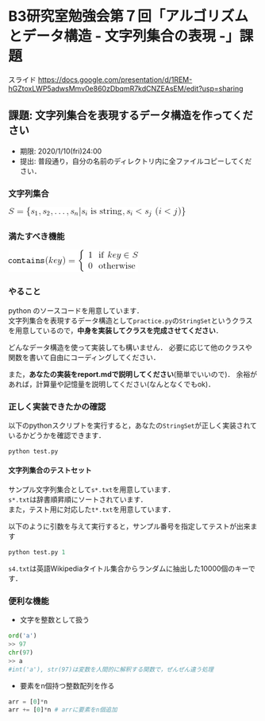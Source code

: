 # B3研究室勉強会第７回「アルゴリズムとデータ構造 - 文字列集合の表現 -」課題

スライド
https://docs.google.com/presentation/d/1REM-hGZtoxLWP5adwsMmv0e860zDbqmR7kdCNZEAsEM/edit?usp=sharing

## 課題: 文字列集合を表現するデータ構造を作ってください
- 期限: 2020/1/10(fri)24:00
- 提出: 普段通り，自分の名前のディレクトリ内に全ファイルコピーしてください．
### 文字列集合
![S={s_1, s_2, ..., s_n} | s_i is string](img1.gif)

### 満たすべき機能
![contains(key) = ...](img2.gif)

### やること
python のソースコードを用意しています．<br>
文字列集合を表現するデータ構造として`practice.py`の`StringSet`というクラスを用意しているので，**中身を実装してクラスを完成させてください**．

どんなデータ構造を使って実装しても構いません．
必要に応じて他のクラスや関数を書いて自由にコーディングしてください．

また，**あなたの実装をreport.mdで説明してください**(簡単でいいので)．
余裕があれば，計算量や記憶量を説明してください(なんとなくでもok)．

### 正しく実装できたかの確認
以下のpythonスクリプトを実行すると，あなたの`StringSet`が正しく実装されているかどうかを確認できます．
```python
python test.py
```

#### 文字列集合のテストセット
サンプル文字列集合として`s*.txt`を用意しています．<br>
`s*.txt`は辞書順昇順にソートされています．<br>
また，テスト用に対応した`t*.txt`を用意しています．<br>

以下のように引数を与えて実行すると，サンプル番号を指定してテストが出来ます
```python
python test.py 1
```

`s4.txt`は英語Wikipediaタイトル集合からランダムに抽出した10000個のキーです．


### 便利な機能
- 文字を整数として扱う
```python
ord('a')
>> 97
chr(97)
>> a
#int('a'), str(97)は変数を人間的に解釈する関数で，ぜんぜん違う処理
```
- 要素をn個持つ整数配列を作る
```python
arr = [0]*n
arr += [0]*n # arrに要素をn個追加
```
